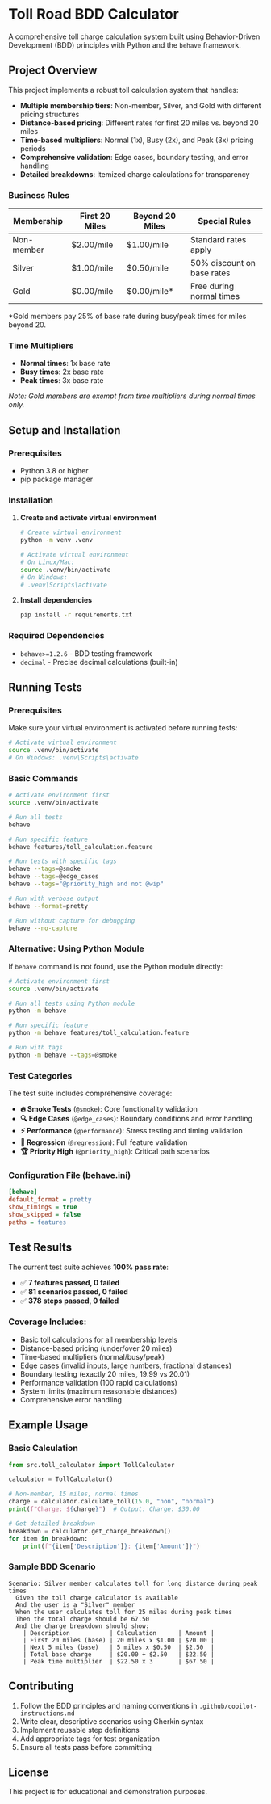 # Toll Road BDD Calculator

A comprehensive toll charge calculation system built using Behavior-Driven Development (BDD) principles with Python and the `behave` framework.

## Project Overview

This project implements a robust toll calculation system that handles:

- **Multiple membership tiers**: Non-member, Silver, and Gold with different pricing structures
- **Distance-based pricing**: Different rates for first 20 miles vs. beyond 20 miles
- **Time-based multipliers**: Normal (1x), Busy (2x), and Peak (3x) pricing periods
- **Comprehensive validation**: Edge cases, boundary testing, and error handling
- **Detailed breakdowns**: Itemized charge calculations for transparency

### Business Rules

| Membership | First 20 Miles | Beyond 20 Miles | Special Rules |
|------------|----------------|-----------------|---------------|
| Non-member | $2.00/mile     | $1.00/mile      | Standard rates apply |
| Silver     | $1.00/mile     | $0.50/mile      | 50% discount on base rates |
| Gold       | $0.00/mile     | $0.00/mile*     | Free during normal times |

*Gold members pay 25% of base rate during busy/peak times for miles beyond 20.

### Time Multipliers
- **Normal times**: 1x base rate
- **Busy times**: 2x base rate  
- **Peak times**: 3x base rate

*Note: Gold members are exempt from time multipliers during normal times only.*

## Setup and Installation

### Prerequisites
- Python 3.8 or higher
- pip package manager

### Installation

1. **Create and activate virtual environment**
   ```bash
   # Create virtual environment
   python -m venv .venv

   # Activate virtual environment
   # On Linux/Mac:
   source .venv/bin/activate
   # On Windows:
   # .venv\Scripts\activate
   ```

2. **Install dependencies**
   ```bash
   pip install -r requirements.txt
   ```

### Required Dependencies
- `behave>=1.2.6` - BDD testing framework
- `decimal` - Precise decimal calculations (built-in)

## Running Tests

### Prerequisites
Make sure your virtual environment is activated before running tests:

```bash
# Activate virtual environment
source .venv/bin/activate
# On Windows: .venv\Scripts\activate
```

### Basic Commands

```bash
# Activate environment first
source .venv/bin/activate

# Run all tests
behave

# Run specific feature
behave features/toll_calculation.feature

# Run tests with specific tags
behave --tags=@smoke
behave --tags=@edge_cases
behave --tags="@priority_high and not @wip"

# Run with verbose output
behave --format=pretty

# Run without capture for debugging
behave --no-capture
```

### Alternative: Using Python Module

If `behave` command is not found, use the Python module directly:

```bash
# Activate environment first
source .venv/bin/activate

# Run all tests using Python module
python -m behave

# Run specific feature
python -m behave features/toll_calculation.feature

# Run with tags
python -m behave --tags=@smoke
```

### Test Categories

The test suite includes comprehensive coverage:

- **🔥 Smoke Tests** (`@smoke`): Core functionality validation
- **🔍 Edge Cases** (`@edge_cases`): Boundary conditions and error handling  
- **⚡ Performance** (`@performance`): Stress testing and timing validation
- **🔄 Regression** (`@regression`): Full feature validation
- **🏆 Priority High** (`@priority_high`): Critical path scenarios

### Configuration File (behave.ini)
```ini
[behave]
default_format = pretty
show_timings = true
show_skipped = false
paths = features
```

## Test Results

The current test suite achieves **100% pass rate**:

- ✅ **7 features passed, 0 failed**
- ✅ **81 scenarios passed, 0 failed**  
- ✅ **378 steps passed, 0 failed**

### Coverage Includes:
- Basic toll calculations for all membership levels
- Distance-based pricing (under/over 20 miles)
- Time-based multipliers (normal/busy/peak)
- Edge cases (invalid inputs, large numbers, fractional distances)
- Boundary testing (exactly 20 miles, 19.99 vs 20.01)
- Performance validation (100 rapid calculations)
- System limits (maximum reasonable distances)
- Comprehensive error handling

## Example Usage

### Basic Calculation
```python
from src.toll_calculator import TollCalculator

calculator = TollCalculator()

# Non-member, 15 miles, normal times
charge = calculator.calculate_toll(15.0, "non", "normal")
print(f"Charge: ${charge}")  # Output: Charge: $30.00

# Get detailed breakdown
breakdown = calculator.get_charge_breakdown()
for item in breakdown:
    print(f"{item['Description']}: {item['Amount']}")
```

### Sample BDD Scenario
```gherkin
Scenario: Silver member calculates toll for long distance during peak times
  Given the toll charge calculator is available
  And the user is a "Silver" member
  When the user calculates toll for 25 miles during peak times
  Then the total charge should be 67.50
  And the charge breakdown should show:
    | Description           | Calculation      | Amount |
    | First 20 miles (base) | 20 miles x $1.00 | $20.00 |
    | Next 5 miles (base)   | 5 miles x $0.50  | $2.50  |
    | Total base charge     | $20.00 + $2.50   | $22.50 |
    | Peak time multiplier  | $22.50 x 3       | $67.50 |
```

## Contributing

1. Follow the BDD principles and naming conventions in `.github/copilot-instructions.md`
2. Write clear, descriptive scenarios using Gherkin syntax
3. Implement reusable step definitions
4. Add appropriate tags for test organization
5. Ensure all tests pass before committing

## License

This project is for educational and demonstration purposes.
